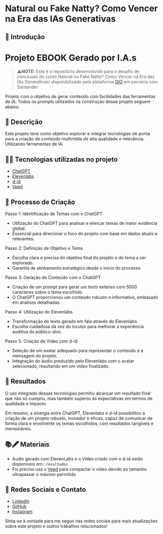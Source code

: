 # Natural ou Fake Natty? Como Vencer na Era das IAs Generativas

## 🚀 Introdução
# Projeto EBOOK Gerado por I.A.s


 >⚠️**NOTE:** Este é o repositório desenvolvido para o desafio de conclusão do curso Natural ou Fake Natty? Como Vencer na Era das IAs Generativas! disponibilizado pela plataforma  [DIO](https://dio.me) em parceria com Santander

Projeto com o objetivo de gerar conteúdo com facilidades das ferramentas de IA. Todos os prompts utilizados na construção desse projeto seguem abaixo.


## 📒 Descrição

Este projeto teve como objetivo explorar e integrar tecnologias de ponta para a criação de conteúdo multimídia de alta qualidade e relevância. Utilizando ferramentas de IA.

## 👩‍💻 Tecnologias utilizadas no projeto


- [ChatGPT](https://chat.openai.com/) 
- [Elevenlabs](https://elevenlabs.io/)
- [d-id](https://www.d-id.com/creative-reality-studio/)
- [Veed](https://www.veed.io/)


## 🧐 Processo de Criação

Passo 1: Identificação de Temas com o ChatGPT

- Utilização do ChatGPT para analisar e elencar temas de maior evidência global.
- Essencial para direcionar o foco do projeto com base em dados atuais e relevantes.

Passo 2: Definição de Objetivo e Tema

- Escolha clara e precisa do objetivo final do projeto e do tema a ser explorado.
- Garantia de alinhamento estratégico desde o início do processo.

Passo 3: Geração de Conteúdo com o ChatGPT

- Criação de um prompt para gerar um texto extenso com 5000 caracteres sobre o tema escolhido.
- O ChatGPT proporcionou um conteúdo robusto e informativo, embasado em análises detalhadas.

Passo 4: Utilização do Elevenlabs

- Transformação do texto gerado em fala através do Elevenlabs.
- Escolha cuidadosa da voz do locutor para melhorar a experiência auditiva do público-alvo.

Passo 5: Criação de Vídeo com d-id

- Seleção de um avatar adequado para representar o conteúdo e a mensagem do projeto.
- Integração do áudio produzido pelo Elevenlabs com o avatar selecionado, resultando em um vídeo finalizado.

## 🚀 Resultados

 O uso integrado dessas tecnologias permitiu alcançar um resultado final que não só cumpriu, mas também superou as expectativas em termos de qualidade e impacto.

Em resumo, a sinergia entre ChatGPT, Elevenlabs e d-id possibilitou a criação de um projeto robusto, inovador e eficaz, capaz de comunicar de forma clara e envolvente os temas escolhidos, com resultados tangíveis e mensuráveis.

## 📚🖋️ Materiais

- Audio gerado com ElevenLabs e o  Vídeo criado com o d-id estão disponíveis em : `resultados`
- Foi preciso usa o [Veed](https://www.veed.io/) para compactar o vídeo devido ao tamanho ultrapassar o máximo permitido

## 🔗 Redes Sociais e Contato

- [LinkedIn](https://www.linkedin.com/in/edilania-barbosa-de-oliveira-b4b4861b6/)
- [GitHub](https://github.com/edilaniaboliveira)
- [Instagram](https://www.instagram.com/edilaniaboliveira/)

Sinta-se à vontade para me seguir nas redes sociais para mais atualizações sobre este projeto e outros trabalhos relacionados!







